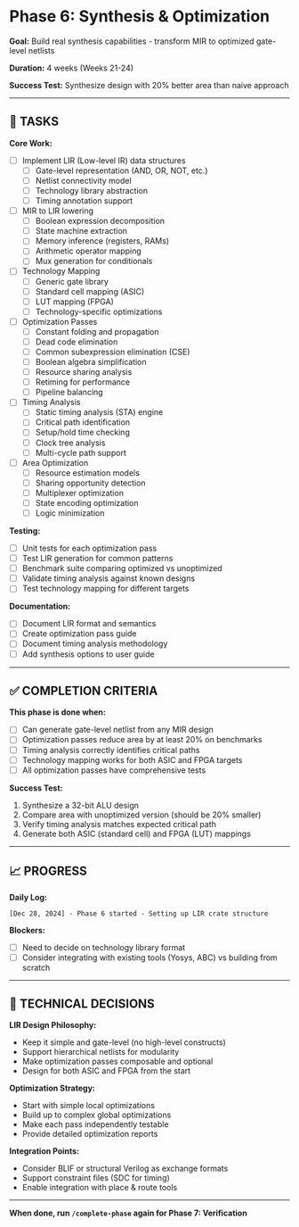# Phase 6: Synthesis & Optimization

**Goal:** Build real synthesis capabilities - transform MIR to optimized gate-level netlists

**Duration:** 4 weeks (Weeks 21-24)

**Success Test:** Synthesize design with 20% better area than naive approach

---

## 🎯 TASKS

**Core Work:**
- [ ] Implement LIR (Low-level IR) data structures
  - [ ] Gate-level representation (AND, OR, NOT, etc.)
  - [ ] Netlist connectivity model
  - [ ] Technology library abstraction
  - [ ] Timing annotation support

- [ ] MIR to LIR lowering
  - [ ] Boolean expression decomposition
  - [ ] State machine extraction
  - [ ] Memory inference (registers, RAMs)
  - [ ] Arithmetic operator mapping
  - [ ] Mux generation for conditionals

- [ ] Technology Mapping
  - [ ] Generic gate library
  - [ ] Standard cell mapping (ASIC)
  - [ ] LUT mapping (FPGA)
  - [ ] Technology-specific optimizations

- [ ] Optimization Passes
  - [ ] Constant folding and propagation
  - [ ] Dead code elimination
  - [ ] Common subexpression elimination (CSE)
  - [ ] Boolean algebra simplification
  - [ ] Resource sharing analysis
  - [ ] Retiming for performance
  - [ ] Pipeline balancing

- [ ] Timing Analysis
  - [ ] Static timing analysis (STA) engine
  - [ ] Critical path identification
  - [ ] Setup/hold time checking
  - [ ] Clock tree analysis
  - [ ] Multi-cycle path support

- [ ] Area Optimization
  - [ ] Resource estimation models
  - [ ] Sharing opportunity detection
  - [ ] Multiplexer optimization
  - [ ] State encoding optimization
  - [ ] Logic minimization

**Testing:**
- [ ] Unit tests for each optimization pass
- [ ] Test LIR generation for common patterns
- [ ] Benchmark suite comparing optimized vs unoptimized
- [ ] Validate timing analysis against known designs
- [ ] Test technology mapping for different targets

**Documentation:**
- [ ] Document LIR format and semantics
- [ ] Create optimization pass guide
- [ ] Document timing analysis methodology
- [ ] Add synthesis options to user guide

---

## ✅ COMPLETION CRITERIA

**This phase is done when:**
- [ ] Can generate gate-level netlist from any MIR design
- [ ] Optimization passes reduce area by at least 20% on benchmarks
- [ ] Timing analysis correctly identifies critical paths
- [ ] Technology mapping works for both ASIC and FPGA targets
- [ ] All optimization passes have comprehensive tests

**Success Test:**
1. Synthesize a 32-bit ALU design
2. Compare area with unoptimized version (should be 20% smaller)
3. Verify timing analysis matches expected critical path
4. Generate both ASIC (standard cell) and FPGA (LUT) mappings

---

## 📈 PROGRESS

**Daily Log:**
```
[Dec 28, 2024] - Phase 6 started - Setting up LIR crate structure
```

**Blockers:**
- [ ] Need to decide on technology library format
- [ ] Consider integrating with existing tools (Yosys, ABC) vs building from scratch

---

## 🔧 TECHNICAL DECISIONS

**LIR Design Philosophy:**
- Keep it simple and gate-level (no high-level constructs)
- Support hierarchical netlists for modularity
- Make optimization passes composable and optional
- Design for both ASIC and FPGA from the start

**Optimization Strategy:**
- Start with simple local optimizations
- Build up to complex global optimizations
- Make each pass independently testable
- Provide detailed optimization reports

**Integration Points:**
- Consider BLIF or structural Verilog as exchange formats
- Support constraint files (SDC for timing)
- Enable integration with place & route tools

---

**When done, run `/complete-phase` again for Phase 7: Verification**